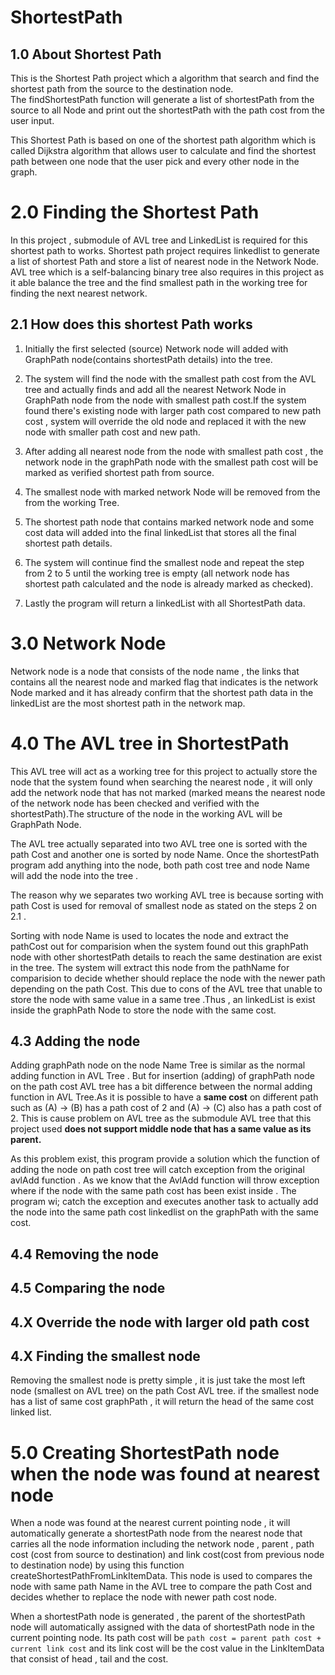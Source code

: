 # ShortestPath

## 1.0 About Shortest Path
This is the Shortest Path project which a algorithm that search and find the shortest path from the source to the destination node. \
The findShortestPath function will generate a list of shortestPath from the source to all Node and print out the shortestPath with the path cost from the user input.

This Shortest Path is based on one of the shortest path algorithm which is called Dijkstra algorithm that allows user
to calculate and find the shortest path between one node that the user pick and every other node in the graph. 

# 2.0 Finding the Shortest Path
In this project , submodule of AVL tree and LinkedList <!--add the link there --> is required for this shortest path to works.
Shortest path project requires linkedlist to generate a list of shortest Path and store a list of nearest node in the Network Node.
AVL tree which is a self-balancing binary tree also requires in this project as it able balance the tree and the find 
smallest path in the working tree for finding the next nearest network.

## 2.1 How does this shortest Path works 
1. Initially the first selected (source) Network node will added with GraphPath node(contains shortestPath details) into the tree. 

2. The system will find the node with the smallest path cost from the AVL tree and actually finds and add all the nearest Network Node in GraphPath node 
from the node with smallest path cost.If the system found there's existing node with larger path cost compared to new path cost , system will 
override<!-- put link here--> the old node and replaced it with the new node with smaller path cost and new path.

3. After adding all nearest node from the node with smallest path cost , the network node in the graphPath node with the smallest path cost will be marked as verified shortest path from source.

4. The smallest node with  marked network Node will be removed from the from the working Tree.

5. The shortest path node that contains marked network node and some cost data will added into the final linkedList that stores all the final shortest path details.

6. The system will continue find the smallest node and repeat the step from 2 to 5 until the working tree is empty (all network node has shortest path calculated and the node is already marked as checked). 

7. Lastly the program will return a linkedList with all ShortestPath data.

# 3.0 Network Node
Network node is a node that consists of the node name , the links that contains all the nearest node and marked flag that indicates is the network Node marked and it has already confirm that the shortest path data in the linkedList are the most shortest path in the network map.

# 4.0 The AVL tree in ShortestPath
This AVL tree will act as a working tree for this project to actually store the node that the system found when searching the nearest node , it will only add the network node that has not marked (marked means the nearest node of the network node has been checked and verified with the shortestPath).The structure of the node in the working AVL will be GraphPath Node.

The AVL tree actually separated into two AVL tree one is sorted with the path Cost and another one is sorted by node Name. Once the shortestPath program add anything into the node, both path cost tree and node Name will add the node into the tree . 

The reason why we separates two working AVL tree is because sorting with path Cost is used for removal of smallest node as stated on the steps 2 on 2.1 .

Sorting with node Name is used to locates the node and extract the pathCost out for comparision when the system found out this graphPath node with other shortestPath details to reach the same destination are exist in the tree. The system will extract this node from the pathName for comparision to decide whether should replace the node with the newer path depending on the path Cost. This due to cons of the AVL tree that unable to store the node with same value in a same tree .Thus , an linkedList is exist inside the graphPath Node
to store the node with the same cost.

## 4.3 Adding the node 
Adding graphPath node on the node Name Tree is similar as the normal adding function in AVL Tree . 
But for insertion (adding) of graphPath node on the path cost AVL tree has a bit difference between the normal adding function in AVL Tree.As it is possible to have a **same cost** on different path such as (A) -> (B) has a path cost of 2 and (A) -> (C) also has a path cost of 2. This is cause problem on AVL tree as the submodule AVL tree that this project used **does not support middle node that has a same value as its parent.**

As this problem exist, this program provide a solution which the function of adding the node on path cost tree will catch exception from the original avlAdd function . As we know that the AvlAdd function will throw exception where if the node with the same path cost has been exist inside . The program wi; catch the exception and executes another task to actually add the node into the same path cost linkedlist on the graphPath with the same cost.

## 4.4 Removing the node

## 4.5 Comparing the node

## 4.X Override the node with larger old path cost




## 4.X Finding the smallest node
Removing the smallest node is pretty simple , it is just take the most left node (smallest on AVL tree) on the path Cost AVL tree.
if the smallest node has a list of same cost graphPath , it will return the head of the same cost linked list.

# 5.0 Creating ShortestPath node when the node was found at nearest node
When a node was found at the nearest current pointing node , it will automatically generate a shortestPath node from the nearest node that carries all the node information including the network node , parent , path cost (cost from source to destination) and link cost(cost from previous node to destination node) by using this function createShortestPathFromLinkItemData. This node is used to compares the node with same path Name in the AVL tree to compare the path Cost and decides whether to replace the node with newer path cost node.

When a shortestPath node is generated , the parent of the shortestPath node will automatically assigned with the data of shortestPath node in the current pointing node. Its path cost will be  `path cost = parent path cost + current link cost` and its link cost will be the cost value in the LinkItemData that consist of head , tail and the cost.
